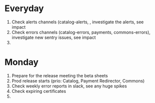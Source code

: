 # Everyday

1. Check alerts channels (catalog-alerts, , investigate the alerts, see impact
2. Check errors channels (catalog-errors, payments, commons-errors), investigate new sentry issues, see impact
3. 
# Monday

1. Prepare for the release meeting the beta sheets
2. Prod release starts (prio: Catalog, Payment Redirector, Commons)
3. Check weekly error reports in slack, see any huge spikes
4. Check expiring certificates
5. 